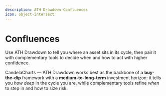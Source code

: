 ```yaml
---
description: ATH Drawdown Confluences
icon: object-intersect
---
```


# Confluences

Use ATH Drawdown to tell you where an asset sits in its cycle, then pair it with complementary tools to decide when and how to act with higher confidence.

CandelaCharts — ATH Drawdown works best as the backbone of a **buy-the-dip** framework with a **medium-to-long-term** investment horizon: it tells you _how deep_ in the cycle you are, while complementary tools refine _when_ to step in and how to size risk.
